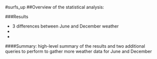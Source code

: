 #surfs_up
##Overview of the statistical analysis:

###Results 
 - 3 differences between June and December weather
 -
 -
 
####Summary:
high-level summary of the results and  two additional queries to perform to gather more weather data for June and December
